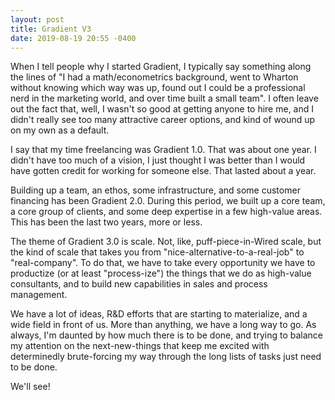 ```yaml
---
layout: post
title: Gradient V3
date: 2019-08-19 20:55 -0400
---
```


When I tell people why I started Gradient, I typically say something along the lines of "I had a math/econometrics background, went to Wharton without knowing which way was up, found out I could be a professional nerd in the marketing world, and over time built a small team". I often leave out the fact that, well, I wasn't so good at getting anyone to hire me, and I didn't really see too many attractive career options, and kind of wound up on my own as a default.

I say that my time freelancing was Gradient 1.0. That was about one year. I didn't have too much of a vision, I just thought I was better than I would have gotten credit for working for someone else. That lasted about a year. 

Building up a team, an ethos, some infrastructure, and some customer financing has been Gradient 2.0. During this period, we built up a core team, a core group of clients, and some deep expertise in a few high-value areas. This has been the last two years, more or less. 

The theme of Gradient 3.0 is scale. Not, like, puff-piece-in-Wired scale, but the kind of scale that takes you from "nice-alternative-to-a-real-job" to "real-company". To do that, we have to take every opportunity we have to productize (or at least "process-ize") the things that we do as high-value consultants, and to build new capabilities in sales and process management.

We have a lot of ideas, R&D efforts that are starting to materialize, and a wide field in front of us. More than anything, we have a long way to go. As always, I'm daunted by how much there is to be done, and trying to balance my attention on the next-new-things that keep me excited with determinedly brute-forcing my way through the long lists of tasks just need to be done. 

We'll see! 
